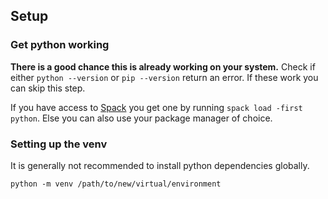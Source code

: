 ## Setup

### Get python working

__There is a good chance this is already working on your system.__ Check if either `python --version` or `pip --version` return an error.
If these work you can skip this step.

If you have access to [Spack](https://spack.io/) you get one by running `spack load -first python`.
Else you can also use your package manager of choice.

### Setting up the venv

It is generally not recommended to install python dependencies globally.

`python -m venv /path/to/new/virtual/environment`
